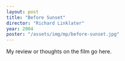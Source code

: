 ```yaml
---
layout: post
title: "Before Sunset"
director: "Richard Linklater"
year: 2004
poster: "/assets/img/mp/before-sunset.jpg"
---
```


My review or thoughts on the film go here.
